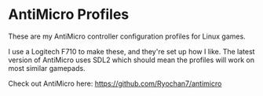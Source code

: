 AntiMicro Profiles
==================

These are my AntiMicro controller configuration profiles for Linux games.

I use a Logitech F710 to make these, and they're set up how I like. The latest version of AntiMicro uses SDL2 which should mean the profiles will work on most similar gamepads.

Check out AntiMicro here:
https://github.com/Ryochan7/antimicro
